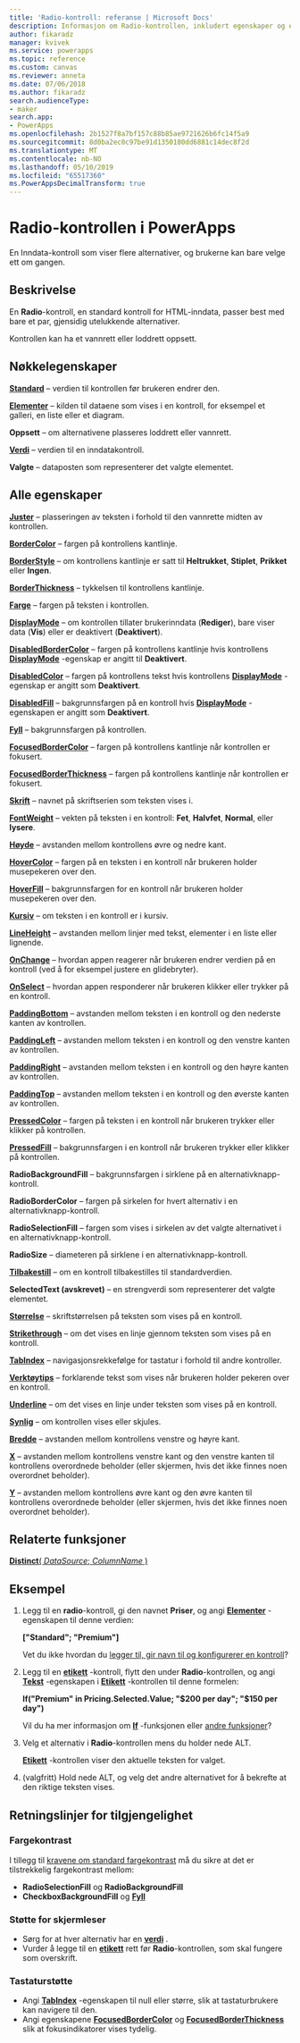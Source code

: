 ```yaml
---
title: 'Radio-kontroll: referanse | Microsoft Docs'
description: Informasjon om Radio-kontrollen, inkludert egenskaper og eksempler
author: fikaradz
manager: kvivek
ms.service: powerapps
ms.topic: reference
ms.custom: canvas
ms.reviewer: anneta
ms.date: 07/06/2018
ms.author: fikaradz
search.audienceType:
- maker
search.app:
- PowerApps
ms.openlocfilehash: 2b1527f8a7bf157c88b85ae9721626b6fc14f5a9
ms.sourcegitcommit: 8d0ba2ec0c97be91d1350180dd6881c14dec8f2d
ms.translationtype: MT
ms.contentlocale: nb-NO
ms.lasthandoff: 05/10/2019
ms.locfileid: "65517360"
ms.PowerAppsDecimalTransform: true
---
```

# <a name="radio-control-in-powerapps"></a>Radio-kontrollen i PowerApps

En Inndata-kontroll som viser flere alternativer, og brukerne kan bare velge ett om gangen.

## <a name="description"></a>Beskrivelse

En **Radio**-kontroll, en standard kontroll for HTML-inndata, passer best med bare et par, gjensidig utelukkende alternativer.

Kontrollen kan ha et vannrett eller loddrett oppsett.

## <a name="key-properties"></a>Nøkkelegenskaper

**[Standard](properties-core.md)** – verdien til kontrollen før brukeren endrer den.

**[Elementer](properties-core.md)** – kilden til dataene som vises i en kontroll, for eksempel et galleri, en liste eller et diagram.

**Oppsett** – om alternativene plasseres loddrett eller vannrett.

**[Verdi](properties-core.md)** – verdien til en inndatakontroll.

**Valgte** – dataposten som representerer det valgte elementet.

## <a name="all-properties"></a>Alle egenskaper

**[Juster](properties-text.md)** – plasseringen av teksten i forhold til den vannrette midten av kontrollen.

**[BorderColor](properties-color-border.md)** – fargen på kontrollens kantlinje.

**[BorderStyle](properties-color-border.md)** – om kontrollens kantlinje er satt til **Heltrukket**, **Stiplet**, **Prikket** eller **Ingen**.

**[BorderThickness](properties-color-border.md)** – tykkelsen til kontrollens kantlinje.

**[Farge](properties-color-border.md)** – fargen på teksten i kontrollen.

**[DisplayMode](properties-core.md)** – om kontrollen tillater brukerinndata (**Rediger**), bare viser data (**Vis**) eller er deaktivert (**Deaktivert**).

**[DisabledBorderColor](properties-color-border.md)** – fargen på kontrollens kantlinje hvis kontrollens **[DisplayMode](properties-core.md)** -egenskap er angitt til **Deaktivert**.

**[DisabledColor](properties-color-border.md)** – fargen på kontrollens tekst hvis kontrollens **[DisplayMode](properties-core.md)** -egenskap er angitt som **Deaktivert**.

**[DisabledFill](properties-color-border.md)** – bakgrunnsfargen på en kontroll hvis **[DisplayMode](properties-core.md)** -egenskapen er angitt som **Deaktivert**.

**[Fyll](properties-color-border.md)** – bakgrunnsfargen på kontrollen.

**[FocusedBorderColor](properties-color-border.md)** – fargen på kontrollens kantlinje når kontrollen er fokusert.

**[FocusedBorderThickness](properties-color-border.md)** – fargen på kontrollens kantlinje når kontrollen er fokusert.

**[Skrift](properties-text.md)** – navnet på skriftserien som teksten vises i.

**[FontWeight](properties-text.md)**  – vekten på teksten i en kontroll: **Fet**, **Halvfet**, **Normal**, eller **lysere**.

**[Høyde](properties-size-location.md)** – avstanden mellom kontrollens øvre og nedre kant.

**[HoverColor](properties-color-border.md)** – fargen på en teksten i en kontroll når brukeren holder musepekeren over den.

**[HoverFill](properties-color-border.md)** – bakgrunnsfargen for en kontroll når brukeren holder musepekeren over den.

**[Kursiv](properties-text.md)** – om teksten i en kontroll er i kursiv.

**[LineHeight](properties-text.md)** – avstanden mellom linjer med tekst, elementer i en liste eller lignende.

**[OnChange](properties-core.md)** – hvordan appen reagerer når brukeren endrer verdien på en kontroll (ved å for eksempel justere en glidebryter).

**[OnSelect](properties-core.md)** – hvordan appen responderer når brukeren klikker eller trykker på en kontroll.

**[PaddingBottom](properties-size-location.md)** – avstanden mellom teksten i en kontroll og den nederste kanten av kontrollen.

**[PaddingLeft](properties-size-location.md)** – avstanden mellom teksten i en kontroll og den venstre kanten av kontrollen.

**[PaddingRight](properties-size-location.md)** – avstanden mellom teksten i en kontroll og den høyre kanten av kontrollen.

**[PaddingTop](properties-size-location.md)** – avstanden mellom teksten i en kontroll og den øverste kanten av kontrollen.

**[PressedColor](properties-color-border.md)** – fargen på teksten i en kontroll når brukeren trykker eller klikker på kontrollen.

**[PressedFill](properties-color-border.md)** – bakgrunnsfargen i en kontroll når brukeren trykker eller klikker på kontrollen.

**RadioBackgroundFill** – bakgrunnsfargen i sirklene på en alternativknapp-kontroll.

**RadioBorderColor** – fargen på sirkelen for hvert alternativ i en alternativknapp-kontroll.

**RadioSelectionFill** – fargen som vises i sirkelen av det valgte alternativet i en alternativknapp-kontroll.

**RadioSize** – diameteren på sirklene i en alternativknapp-kontroll.

**[Tilbakestill](properties-core.md)** – om en kontroll tilbakestilles til standardverdien.

**SelectedText (avskrevet)** – en strengverdi som representerer det valgte elementet.

**[Størrelse](properties-text.md)** – skriftstørrelsen på teksten som vises på en kontroll.

**[Strikethrough](properties-text.md)** – om det vises en linje gjennom teksten som vises på en kontroll.

**[TabIndex](properties-accessibility.md)** – navigasjonsrekkefølge for tastatur i forhold til andre kontroller.

**[Verktøytips](properties-core.md)** – forklarende tekst som vises når brukeren holder pekeren over en kontroll.

**[Underline](properties-text.md)** – om det vises en linje under teksten som vises på en kontroll.

**[Synlig](properties-core.md)** – om kontrollen vises eller skjules.

**[Bredde](properties-size-location.md)** – avstanden mellom kontrollens venstre og høyre kant.

**[X](properties-size-location.md)** – avstanden mellom kontrollens venstre kant og den venstre kanten til kontrollens overordnede beholder (eller skjermen, hvis det ikke finnes noen overordnet beholder).

**[Y](properties-size-location.md)** – avstanden mellom kontrollens øvre kant og den øvre kanten til kontrollens overordnede beholder (eller skjermen, hvis det ikke finnes noen overordnet beholder).

## <a name="related-functions"></a>Relaterte funksjoner

[**Distinct**( *DataSource*; *ColumnName* )](../functions/function-distinct.md)

## <a name="example"></a>Eksempel

1. Legg til en **radio**-kontroll, gi den navnet **Priser**, og angi **[Elementer](properties-core.md)** -egenskapen til denne verdien:

    **["Standard"; "Premium"]**

    Vet du ikke hvordan du [legger til, gir navn til og konfigurerer en kontroll](../add-configure-controls.md)?

2. Legg til en **[etikett](control-text-box.md)** -kontroll, flytt den under **Radio**-kontrollen, og angi **[Tekst](properties-core.md)** -egenskapen i **[Etikett](control-text-box.md)** -kontrollen til denne formelen:

    **If("Premium" in Pricing.Selected.Value; "$200 per day"; "$150 per day")**

    Vil du ha mer informasjon om **[If](../functions/function-if.md)** -funksjonen eller [andre funksjoner](../formula-reference.md)?

3. Velg et alternativ i **Radio**-kontrollen mens du holder nede ALT.

    **[Etikett](control-text-box.md)** -kontrollen viser den aktuelle teksten for valget.

4. (valgfritt) Hold nede ALT, og velg det andre alternativet for å bekrefte at den riktige teksten vises.

## <a name="accessibility-guidelines"></a>Retningslinjer for tilgjengelighet

### <a name="color-contrast"></a>Fargekontrast

I tillegg til [kravene om standard fargekontrast](../accessible-apps-color.md) må du sikre at det er tilstrekkelig fargekontrast mellom:

* **RadioSelectionFill** og **RadioBackgroundFill**
* **CheckboxBackgroundFill** og **[Fyll](properties-color-border.md)**

### <a name="screen-reader-support"></a>Støtte for skjermleser

* Sørg for at hver alternativ har en **[verdi](properties-core.md)** .
* Vurder å legge til en **[etikett](control-text-box.md)** rett før **Radio**-kontrollen, som skal fungere som overskrift.

### <a name="keyboard-support"></a>Tastaturstøtte

* Angi **[TabIndex](properties-accessibility.md)** -egenskapen til null eller større, slik at tastaturbrukere kan navigere til den.
* Angi egenskapene **[FocusedBorderColor](properties-color-border.md)** og **[FocusedBorderThickness](properties-color-border.md)** slik at fokusindikatorer vises tydelig.
